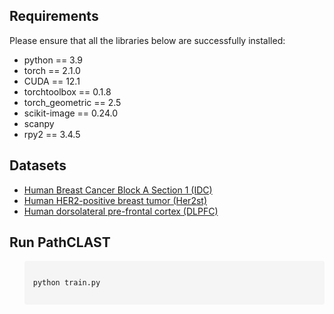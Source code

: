 <h2 class="requirements">Requirements</h2>
Please ensure that all the libraries below are successfully installed:

<ul class="requirements-list">
  <li>python == 3.9</li>
  <li>torch == 2.1.0</li>
  <li>CUDA == 12.1</li>
  <li>torchtoolbox == 0.1.8</li>
  <li>torch_geometric == 2.5</li>
  <li>scikit-image == 0.24.0</li>
  <li>scanpy</li>
  <li>rpy2 == 3.4.5</li>
</ul>

<h2 class="Datasets">Datasets</h2>
<ul class="Datasets">
  <li><a href="https://www.10xgenomics.com/datasets/human-breast-cancer-block-a-section-2-1-standard-1-1-0" target="_blank" rel="noopener">
  Human Breast Cancer Block A Section 1 (IDC)
</a></li>
  <li><a href="https://github.com/almaan/her2st" target="_blank" rel="noopener">
  Human HER2-positive breast tumor (Her2st)
</a></li>
  </a></li>
  <li><a href="http://research.libd.org/spatialLIBD/" target="_blank" rel="noopener">
  Human dorsolateral pre-frontal cortex (DLPFC)
</a></li>
</ul>


<h2 class="Run">Run PathCLAST</h2>
<ul class="Run">
<div
  class="code-box"
  style="
    position: relative;
    padding: 1em;     
    min-width: 300px;  
    background: #f5f5f5;
    border-radius: 4px;
  "
>
  <pre><code id="code1">python train.py</code></pre>
</div>
</ul>
